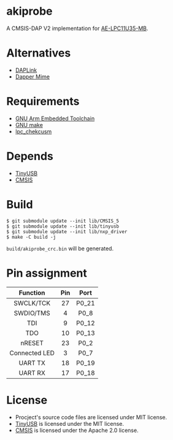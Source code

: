 # akiprobe

A CMSIS-DAP V2 implementation for [AE-LPC11U35-MB](https://akizukidenshi.com/catalog/g/gK-12144/).

# Alternatives

- [DAPLink](https://github.com/ARMmbed/DAPLink)
- [Dapper Mime](https://github.com/majbthrd/DapperMime)

# Requirements

- [GNU Arm Embedded Toolchain](https://developer.arm.com/downloads/-/gnu-rm)
- [GNU make](https://www.gnu.org/software/make/)
- [lpc_chekcusm](https://pypi.org/project/lpc-checksum/)

# Depends

- [TinyUSB](https://github.com/hathach/tinyusb)
- [CMSIS](https://github.com/ARM-software/CMSIS_5)

# Build

```console
$ git submodule update --init lib/CMSIS_5
$ git submodule update --init lib/tinyusb
$ git submodule update --init lib/nxp_driver
$ make -C build -j
```

`build/akiprobe_crc.bin` will be generated.

# Pin assignment

| Function     | Pin | Port   |
|:------------:|:---:|:------:|
| SWCLK/TCK    | 27  | P0_21  |
| SWDIO/TMS    |  4  | P0_8   |
| TDI          |  9  | P0_12  |
| TDO          | 10  | P0_13  |
| nRESET       | 23  | P0_2   |
| Connected LED|  3  | P0_7   |
| UART TX      | 18  | P0_19  |
| UART RX      | 17  | P0_18  |

# License

- Procject's source code files are licensed under MIT license.
- [TinyUSB](https://github.com/hathach/tinyusb) is licensed under the MIT license.
- [CMSIS](https://github.com/ARM-software/CMSIS_5) is licensed under the Apache 2.0 license.
